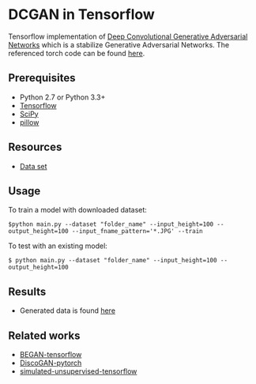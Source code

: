 # DCGAN in Tensorflow

Tensorflow implementation of [Deep Convolutional Generative Adversarial Networks](http://arxiv.org/abs/1511.06434) which is a stabilize Generative Adversarial Networks. The referenced torch code can be found [here](https://github.com/soumith/dcgan.torch).


## Prerequisites

- Python 2.7 or Python 3.3+
- [Tensorflow](https://github.com/tensorflow/tensorflow/tree/r0.12)
- [SciPy](http://www.scipy.org/install.html)
- [pillow](https://github.com/python-pillow/Pillow)

## Resources

- [Data set](https://github.com/spMohanty/PlantVillage-Dataset)

## Usage

To train a model with downloaded dataset:

    $python main.py --dataset "folder_name" --input_height=100 --output_height=100 --input_fname_pattern='*.JPG' --train

To test with an existing model:

    $ python main.py --dataset "folder_name" --input_height=100 --output_height=100

## Results

- Generated data is found [here](https://gitlab.com/Melesew/plant_disease_detection/blob/master/generated_plant_leafs/.gitkeep)

## Related works

- [BEGAN-tensorflow](https://github.com/carpedm20/BEGAN-tensorflow)
- [DiscoGAN-pytorch](https://github.com/carpedm20/DiscoGAN-pytorch)
- [simulated-unsupervised-tensorflow](https://github.com/carpedm20/simulated-unsupervised-tensorflow)


